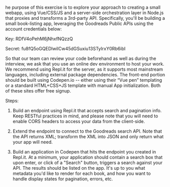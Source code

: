 he purpose of this exercise is to explore your approach to creating a small webapp, using Vue/CSS/JS and a server-side orchestration layer in Node.js that proxies and transforms a 3rd-party API.  Specifically, you'll be building a small book-listing app, leveraging the Goodreads Public APIs using the account credentials below:

Key: RDfV4oPehM6jNhxfNQzzQ

Secret: fu8fQ5oGQEDlwiICw45dGSuxiu13STyIrxY0Rb6ibI

So that our team can review your code beforehand as well as during the interview, we ask that you use an online dev environment to host your work.  We recommend using Repl.it for the server, as it supports most mainstream languages, including external package dependencies.  The front-end portion should be built using Codepen.io -- either using their “Vue pen” templating or a standard HTML+CSS+JS template with manual App initialization.  Both of these sites offer free signup.

Steps:

1. Build an endpoint using Repl.it that accepts search and pagination info. Keep RESTful practices in mind, and please note that you will need to enable CORS headers to access your data from the client-side.

2. Extend the endpoint to connect to the Goodreads search API. Note that the API returns XML;  transform the XML into JSON and only return what your app will need.

3. Build an application in Codepen that hits the endpoint you created in Repl.it. At a minimum, your application should contain a search box that upon enter, or click of a "Search" button, triggers a search against your API. The results should be listed on the app. It's up to you what metadata you'd like to render for each book, and how you want to handle display states for pagination, errors, etc.

